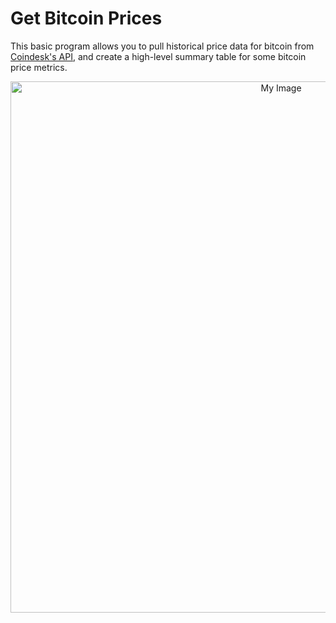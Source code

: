 # Get Bitcoin Prices

This basic program allows you to pull historical price data for bitcoin from [Coindesk's API](https://www.coindesk.com/coindesk-api), and create a high-level summary table for some bitcoin price metrics.

<p align="center">
  <a>
      <img src="https://github.com/nfeifel/analytics/blob/master/projects/get_bitcoin_prices/cover_image.jpeg" alt="My Image" width="850" />
  </a>
</p>
